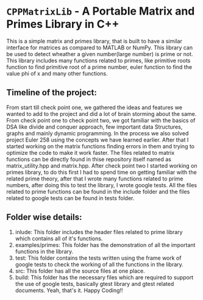 # `CPPMatrixLib` - A Portable Matrix and Primes Library in C++
This is a simple matrix and primes library, that is built to have a similar interface for matrices as compared to MATLAB or NumPy. This library can be used to detect wheather a given number(large number) is prime or not. This library includes many functions related to primes, like primitive roots function to find primitive root of a prime number, euler function to find the value phi of x and many other functions.  

## Timeline of the project:
From start till check point one, we gathered the ideas and features we wanted to add to the project and did a lot of brain storming about the same.
From check point one to check point two, we got familiar with the basics of DSA like divide and conquer approach, few important data Structures, graphs and mainly dynamic programming. In the process we also solved project Euler 258 using the concepts we have learned earlier. After that I started working on the matrix functions finding errors in them and trying to optimize the code to make it work faster. The files related to matrix functions can be directly found in thise
repository itself named as matrix_utility.hpp and matrix.hpp.
After check point two I started working on primes library, to do this first I had to spend time on getting familiar with the related prime theory, after that I wrote many functions related to prime numbers, after doing this to test the library, I wrote google tests. All the files related to prime functions can be found in the include folder and the files related to google tests can be found in tests folder.
## Folder wise details:
1) inlude: This folder includes the header files related to prime library which contains all of it's functions.
2) examples/primes: This folder has the demonstration of all the important functions in the library.
3) test: This folder contains the tests written using the frame work of google tests to check the working of all the functions in the library.
4) src: This folder has all the source files at one place.
5) build: This folder has the necessary files which are required to support the use of google tests, basically gtest library and gtest related documents.
Yeah, that's it. 
Happy Coding!!



